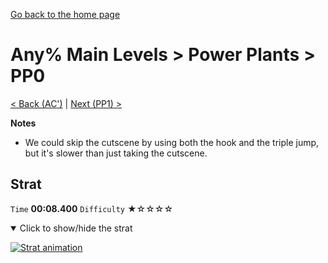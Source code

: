 [Go back to the home page](https://github.com/Doublevil/scbspeedrun)

# Any% Main Levels > Power Plants > PP0

[< Back (AC')](https://github.com/Doublevil/scbspeedrun/blob/main/levels/any_ml/A/AC'.md) | [Next (PP1) >](https://github.com/Doublevil/scbspeedrun/blob/main/levels/any_ml/pp/PP1.md)

**Notes**
- We could skip the cutscene by using both the hook and the triple jump, but it's slower than just taking the cutscene.

## Strat

`Time` **00:08.400** `Difficulty` ★☆☆☆☆
<details open>
  <summary>Click to show/hide the strat</summary>

  [![Strat animation](https://github.com/Doublevil/scbspeedrun/blob/main/media/levels/pp/PP0_Strat.webp)](https://github.com/Doublevil/scbspeedrun/blob/main/media/levels/pp/PP0_Strat.mp4?raw=true)
</details>
